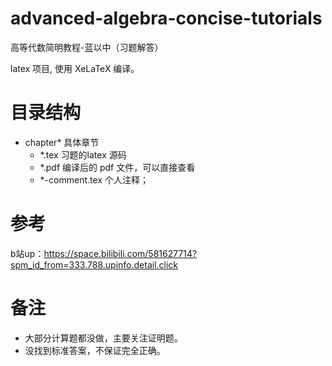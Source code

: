 # advanced-algebra-concise-tutorials

高等代数简明教程-蓝以中（习题解答）

latex 项目, 使用 XeLaTeX 编译。

# 目录结构

- chapter\* 具体章节
  - \*.tex 习题的latex 源码
  - \*.pdf 编译后的 pdf 文件，可以直接查看
  - \*-comment.tex 个人注释；

# 参考

b站up：https://space.bilibili.com/581627714?spm_id_from=333.788.upinfo.detail.click

# 备注
- 大部分计算题都没做，主要关注证明题。
- 没找到标准答案，不保证完全正确。